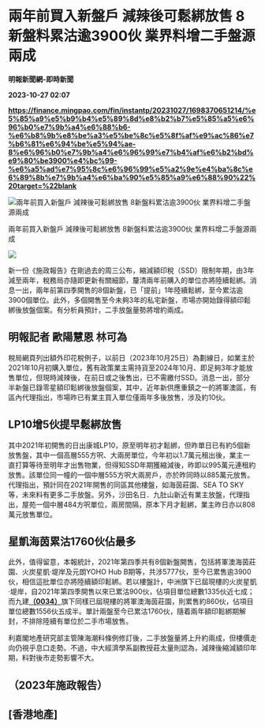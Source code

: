 # 兩年前買入新盤戶 減辣後可鬆綁放售 8新盤料累沽逾3900伙 業界料增二手盤源兩成
**明報新聞網-即時新聞**

**2023-10-27 02:07**

**https://finance.mingpao.com/fin/instantp/20231027/1698370651214/%e5%85%a9%e5%b9%b4%e5%89%8d%e8%b2%b7%e5%85%a5%e6%96%b0%e7%9b%a4%e6%88%b6-%e6%b8%9b%e8%be%a3%e5%be%8c%e5%8f%af%e9%ac%86%e7%b6%81%e6%94%be%e5%94%ae-8%e6%96%b0%e7%9b%a4%e6%96%99%e7%b4%af%e6%b2%bd%e9%80%be3900%e4%bc%99-%e6%a5%ad%e7%95%8c%e6%96%99%e5%a2%9e%e4%ba%8c%e6%89%8b%e7%9b%a4%e6%ba%90%e5%85%a9%e6%88%90%22%20target=%22blank**

![兩年前買入新盤戶 減辣後可鬆綁放售 8新盤料累沽逾3900伙 業界料增二手盤源兩成](https://fs.mingpao.com/fin/20231027/s00011/53c89af4e04c85ef484cd1efefe0076c.jpg)

兩年前買入新盤戶 減辣後可鬆綁放售 8新盤料累沽逾3900伙 業界料增二手盤源兩成

![](https://fs.mingpao.com/fin/20231027/s00011/53c89cfdd97679ff2833c2896306af0f.jpg)

新一份《施政報告》在剛過去的周三公布，縮減額印稅（SSD）限制年期，由3年減至兩年，稅務局亦隨即更新有關細節，釐清兩年前購入的單位亦將陸續鬆綁。消息一出，兩年前第四季開售的8個新盤，已「提前」1年陸續鬆綁，至今累沽逾3900個單位。此外，多個開售至今未夠3年的私宅新盤，市場亦開始錄得額印鬆綁後放盤個案。有分析員預計，二手放盤量勢將增約兩成。

明報記者 歐陽慧恩 林可為
-------------

稅局網頁列出額外印花稅例子，以前日（2023年10月25日）為劃線日，如業主於2021年10月初購入單位，舊有政策業主需持貨至2024年10月、即足夠3年才能放售單位，但現時減辣後，在前日或之後售出，已不需繳付SSD。消息一出，部分半新盤已錄零星額印鬆綁後放盤個案，其中，近年新供應重鎮之一的將軍澳區，有區內代理指出，市場昨已有業主買入單位僅兩年多後放售，涉及約10伙。

LP10增5伙提早鬆綁放售
-------------

其中2021年初開售的日出康城LP10，原至明年初才鬆綁，但昨單日已有約5個新放售盤，其中一個高層555方呎、大兩房單位，今年初以1.7萬元租出後，業主一直打算等待至明年才出售物業，但得知SSD年期獲縮減後，昨即以995萬元連租約放售。該單位同一幢的一個中層555方呎大兩房戶，亦於昨同時以885萬元放售。代理指出，預計同在2021年開售的同區其他樓盤，如海茵莊園、SEA TO SKY等，未來料有更多二手放盤。另外，沙田名日．九肚山新近有業主放盤，代理指出，屋苑一個中層484方呎單位，兩房間隔，原本下月才鬆綁，業主昨日亦以808萬元放售單位。

星凱海茵累沽1760伙佔最多
--------------

此外，值得留意，本報統計，2021年第四季共有8個新盤開售，包括將軍澳海茵莊園、火炭星凱·堤岸及元朗YOHO Hub B期等，共涉5777伙，至今已累售逾3900伙，相信這批單位亦將陸續額印鬆綁。若以樓盤計，中洲旗下已屆現樓的火炭星凱·堤岸，自2021年第四季開售以來已累沽900伙，佔項目單位總數1335伙近七成；而九建[**（0034）**](https://finance.mingpao.com/fin/instantp/20231027/1698370651214/stock1.php?code=0034)旗下同樣已屆現樓的將軍澳海茵莊園，則累售約860伙，佔項目單位總數1556伙五成半。單計兩盤至今已累沽1760伙，隨着兩年額印鬆綁期解封，不排除陸續有單位於二手市場放售。

利嘉閣地產研究部主管陳海潮料條例修訂後，二手放盤量將上升約兩成，但樓價走向仍視乎息口走勢。不過，中大經濟學系副教授莊太量則認為，減辣後縮減額印年期，料對後市走勢影響不大。

（2023年施政報告）
-----------

\[香港地產\]
--------